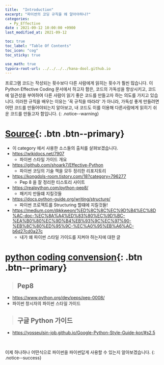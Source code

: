 ```yaml
---
title:  "Introduction"
excerpt: "파이썬의 코딩 규칙을 왜 알아야하나?"
categories:
  - Py_Effective
date : 2021-09-12 10:00:00 +0900
last_modified_at: 2021-09-12

toc: true
toc_label: "Table Of Contents"
toc_icon: "cog"
toc_sticky: true

use_math: true
typora-root-url: ../../../../hana-dool.github.io
---
```


 프로그램 코드는 작성되는 횟수보다 다른 사람에게 읽히는 횟수가 훨씬 많습니다. 이 Python Effective Coding 문서에서 하고자 함은, 코드의 가독성을 향상시키고, 코드에 일관성을 부여하여 다른 사람이 읽기 좋은 코드를 만들고자 하는 의도를 가지고 있습니다. 이러한 규칙을 배우는 이유는 '꼭 규칙을 따라라' 가 아니라, 가독성 좋게 만들려면 어떤 코드를 만들어야되는지 알아보고, 내 코드도 이를 이용해 다른사람에게 읽히기 쉬운 코드를 만들고자 함입니다.
{: .notice--warning}

# [Source](#link){: .btn .btn--primary} 

- 이 category 에서 사용한 소스들의 출처를 살펴보겠습니다.
- <https://wikidocs.net/7907>
  - 파이썬 스타일 가이드 개요
- <https://github.com/shoark7/Effective-Python>
  - 파이썬 코딩의 기술 책을 모두 정리한 리포지토리
- https://kongdols-room.tistory.com/18?category=796277
  - Pep 8 을 잘 정리한 티스토리 사이트
- https://realpython.com/python-pep8/
  - 패키지 만들떄 지킬것들
- https://docs.python-guide.org/writing/structure/
  - 파이썬 프로젝트를 Structuring 할떄에 지킬것들!
- https://medium.com/@kkweon/%ED%8C%8C%EC%9D%B4%EC%8D%AC-doc-%EC%8A%A4%ED%83%80%EC%9D%BC-%EA%B0%80%EC%9D%B4%EB%93%9C%EC%97%90-%EB%8C%80%ED%95%9C-%EC%A0%95%EB%A6%AC-b6d27cd0a27c
  - 내가 왜 파이썬 스타일 가이드를 지켜야 하는지에 대한 글

# [python coding convension](#link){: .btn .btn--primary} 

> ## Pep8

- https://www.python.org/dev/peps/pep-0008/
- 파이썬 창시자의 파이썬 스타일 가이드

> ## 구글 Python 가이드

- https://yosseulsin-job.github.io/Google-Python-Style-Guide-kor/#s2.5

<br>

 이제 하나하나 어떤식으로 파이썬을 파이썬답게 사용할 수 있는지 알아보겠습니다.
{: .notice--success}

